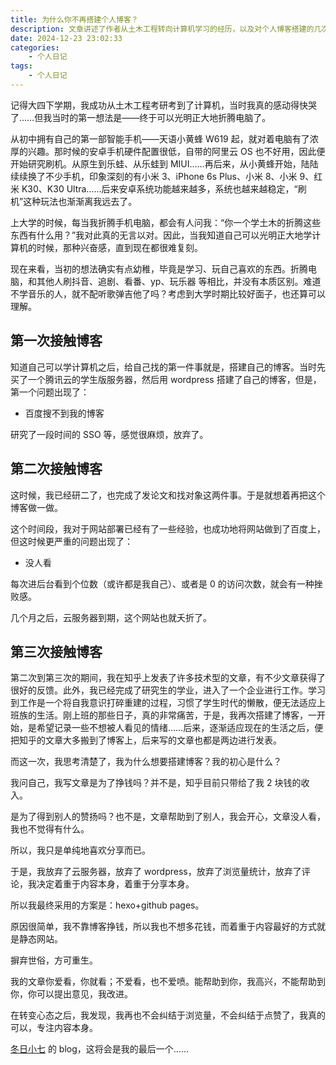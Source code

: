 ```yaml
---
title: 为什么你不再搭建个人博客？
description: 文章讲述了作者从土木工程转向计算机学习的经历，以及对个人博客搭建的几次尝试和最终选择。作者最初因兴趣开始折腾电脑和手机，后来通过搭建博客分享技术文章，但因浏览量低而放弃。最终，作者选择使用 Hexo 和 GitHub Pages 搭建静态博客，专注于内容分享，不再纠结于浏览量和点赞。用指南——系统安装
date: 2024-12-23 23:02:33
categories:
    - 个人日记
tags:
    - 个人日记
---
```


记得大四下学期，我成功从土木工程考研考到了计算机，当时我真的感动得快哭了……但我当时的第一想法是——终于可以光明正大地折腾电脑了。

从初中拥有自己的第一部智能手机——天语小黄蜂 W619 起，就对着电脑有了浓厚的兴趣。那时候的安卓手机硬件配置很低，自带的阿里云 OS 也不好用，因此便开始研究刷机。从原生到乐蛙、从乐蛙到 MIUI……再后来，从小黄蜂开始，陆陆续续换了不少手机，印象深刻的有小米 3、iPhone 6s Plus、小米 8、小米 9、红米 K30、K30 Ultra……后来安卓系统功能越来越多，系统也越来越稳定，“刷机”这种玩法也渐渐离我远去了。

上大学的时候，每当我折腾手机电脑，都会有人问我：“你一个学土木的折腾这些东西有什么用？”我对此真的无言以对。因此，当我知道自己可以光明正大地学计算机的时候，那种兴奋感，直到现在都很难复刻。

现在来看，当初的想法确实有点幼稚，毕竟是学习、玩自己喜欢的东西。折腾电脑，和其他人刷抖音、追剧、看番、yp、玩乐器 等相比，并没有本质区别。难道不学音乐的人，就不配听歌弹吉他了吗？考虑到大学时期比较好面子，也还算可以理解。

## 第一次接触博客

知道自己可以学计算机之后，给自己找的第一件事就是，搭建自己的博客。当时先买了一个腾讯云的学生版服务器，然后用 wordpress 搭建了自己的博客，但是，第一个问题出现了：

- 百度搜不到我的博客

研究了一段时间的 SSO 等，感觉很麻烦，放弃了。

## 第二次接触博客

这时候，我已经研二了，也完成了发论文和找对象这两件事。于是就想着再把这个博客做一做。

这个时间段，我对于网站部署已经有了一些经验，也成功地将网站做到了百度上，但这时候更严重的问题出现了：

- 没人看

每次进后台看到个位数（或许都是我自己）、或者是 0 的访问次数，就会有一种挫败感。

几个月之后，云服务器到期，这个网站也就夭折了。

## 第三次接触博客

第二次到第三次的期间，我在知乎上发表了许多技术型的文章，有不少文章获得了很好的反馈。此外，我已经完成了研究生的学业，进入了一个企业进行工作。学习到工作是一个将自我意识打碎重建的过程，习惯了学生时代的懒散，便无法适应上班族的生活。刚上班的那些日子，真的非常痛苦，于是，我再次搭建了博客，一开始，是希望记录一些不想被人看见的情绪……后来，逐渐适应现在的生活之后，便把知乎的文章大多搬到了博客上，后来写的文章也都是两边进行发表。

而这一次，我思考清楚了，我为什么想要搭建博客？我的初心是什么？

我问自己，我写文章是为了挣钱吗？并不是，知乎目前只带给了我 2 块钱的收入。

是为了得到别人的赞扬吗？也不是，文章帮助到了别人，我会开心，文章没人看，我也不觉得有什么。

所以，我只是单纯地喜欢分享而已。

于是，我放弃了云服务器，放弃了 wordpress，放弃了浏览量统计，放弃了评论，我决定着重于内容本身，着重于分享本身。

所以我最终采用的方案是：hexo+github pages。

原因很简单，我不靠博客挣钱，所以我也不想多花钱，而着重于内容最好的方式就是静态网站。

摒弃世俗，方可重生。

我的文章你爱看，你就看；不爱看，也不爱喷。能帮助到你，我高兴，不能帮助到你，你可以提出意见，我改进。

在转变心态之后，我发现，我再也不会纠结于浏览量，不会纠结于点赞了，我真的可以，专注内容本身。

[冬日小七](https://songguokunsgg.github.io/) 的 blog，这将会是我的最后一个……
